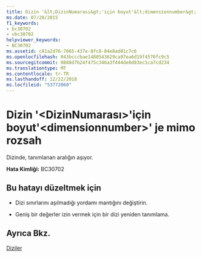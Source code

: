 ```yaml
---
title: Dizin '&lt;DizinNumarası&gt;'için boyut'&lt;dimensionnumber&gt;' je mimo rozsah
ms.date: 07/20/2015
f1_keywords:
- bc30702
- vbc30702
helpviewer_keywords:
- BC30702
ms.assetid: c81a2d76-7065-437e-8fc8-84e8ad01c7c6
ms.openlocfilehash: 043bcccbae1480543629ca97ea6d19f4570fc9c5
ms.sourcegitcommit: 0888d7b24f475c346a3f444de8d83ec1ca7cd234
ms.translationtype: MT
ms.contentlocale: tr-TR
ms.lasthandoff: 12/22/2018
ms.locfileid: "53772060"
---
```

# <a name="index-ltindexnumbergt-for-dimension-ltdimensionnumbergt-is-out-of-range"></a>Dizin '&lt;DizinNumarası&gt;'için boyut'&lt;dimensionnumber&gt;' je mimo rozsah
Dizinde, tanımlanan aralığın aşıyor.  
  
 **Hata Kimliği:** BC30702  
  
## <a name="to-correct-this-error"></a>Bu hatayı düzeltmek için  
  
-   Dizi sınırlarını aşılmadığı yordamı mantığını değiştirin.  
  
-   Geniş bir değerler izin vermek için bir dizi yeniden tanımlama.  
  
## <a name="see-also"></a>Ayrıca Bkz.  
 [Diziler](../../visual-basic/programming-guide/language-features/arrays/index.md)
